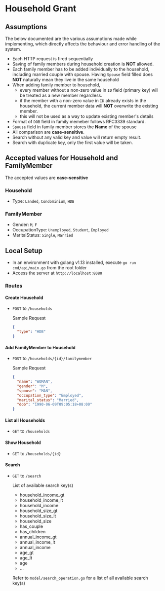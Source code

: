 # Household Grant

## Assumptions

The below documented are the various assumptions made while implementing, which directly affects the behaviour and error handling of the system.

- Each HTTP request is fired sequentially
- Saving of family members during household creation is **NOT** allowed.
- Each family member has to be added individually to the household, including married couple with spouse. Having `Spouse` field filled does **NOT** naturally mean they live in the same household
- When adding family member to household,
  - every member without a non-zero value in `ID` field (primary key) will be treated as a new member regardless.
  - if the member with a non-zero value in `ID` already exists in the household, the current member data will **NOT** overwrite the existing member.
  - this will not be used as a way to update existing member's details
- Format of `DOB` field in family memeber follows RFC3339 standard.
- `Spouse` field in family member stores the **Name** of the spouse
- All comparison are **case-sensitive**.
- Search without any valid key and value will return empty result.
- Search with duplicate key, only the first value will be taken.

## Accepted values for Household and FamilyMember

The accepted values are **case-sensitive**

### Household

- Type: `Landed`, `Condominium`, `HDB`

### FamilyMember

- Gender: `M`, `F`
- OccupationType: `Unemployed`, `Student`, `Employed`
- MaritalStatus: `Single`, `Married`

## Local Setup

- In an environment with golang v1.13 installed, execute `go run cmd/api/main.go` from the root folder
- Access the server at `http://localhost:8080`

### Routes

#### Create Household

- `POST` to `/households`

  Sample Request

  ```json
  {
    "type": "HDB"
  }
  ```

#### Add FamilyMember to Household

- `POST` to `/households/{id}/familymember`

  Sample Request

  ```json
  {
    "name": "WOMAN",
    "gender": "M",
    "spouse": "MAN",
    "occupation_type": "Employed",
    "marital_status": "Married",
    "dob": "1990-06-09T09:05:18+08:00"
  }
  ```

#### List all Households

- `GET` to `/households`

#### Show Household

- `GET` to `/households/{id}`

#### Search

- `GET` to `/search`

  List of available search key(s)

  - household_income_gt
  - household_income_lt
  - household_income
  - household_size_gt
  - household_size_lt
  - household_size
  - has_couple
  - has_children
  - annual_income_gt
  - annual_income_lt
  - annual_income
  - age_gt
  - age_lt
  - age
  - ...

  Refer to `model/search_operation.go` for a list of all available search key(s)
